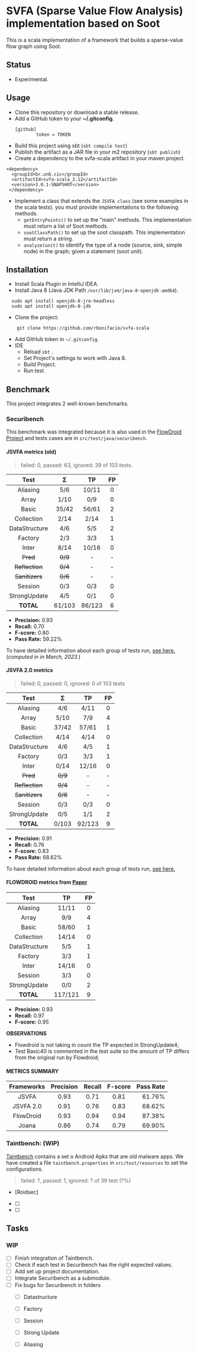 # SVFA (Sparse Value Flow Analysis) implementation based on Soot

This is a scala implementation of a framework that builds a sparse-value flow graph using Soot.

## Status

   * Experimental.

## Usage

   * Clone this repository or download a stable release.
   * Add a GitHub token to your **~/.gitconfig**.
     ```
     [github]
             token = TOKEN
     ```
   * Build this project using sbt (`sbt compile test`)
   * Publish the artifact as a JAR file in your m2 repository (`sbt publish`)
   * Create a dependency to the svfa-scala artifact in your maven project. 

```{xml}
<dependency>	
  <groupId>br.unb.cic</groupId>
  <artifactId>svfa-scala_2.12</artifactId>
  <version>3.0.1-SNAPSHOT</version>
 </dependency>
```

   * Implement a class that extends the `JSVFA class` (see some examples in the scala tests). you must provide implementations to the following methods.
      * `getEntryPoints()` to set up the "main" methods. This implementation must return a list of Soot methods.
      * `sootClassPath()` to set up the soot classpath. This implementation must return a string.
      * `analyze(unit)` to identify the type of a node  (source, sink, simple node) in the graph; given a statement (soot unit).

## Installation

- Install Scala Plugin in IntelliJ IDEA.
- Install Java 8 (Java JDK Path `/usr/lib/jvm/java-8-openjdk-amd64`).
```{bash}
  sudo apt install openjdk-8-jre-headless
  sudo apt install openjdk-8-jdk
```
- Clone the project:
```{bash}
    git clone https://github.com/rbonifacio/svfa-scala
```
- Add GitHub token in `~/.gitconfig`.
- IDE
  - Reload `sbt` .
  - Set Project's settings to work with Java 8.
  - Build Project.
  - Run test.


## Benchmark

This project integrates 2 well-known benchmarks.

### Securibench

This benchmark was integrated because it is also used in the [FlowDroid Project](https://github.com/secure-software-engineering/FlowDroid) and tests cases are in `src/test/java/securibench`.

#### JSVFA metrics (old)

> failed: 0, passed: 63, ignored: 39 of 103 tests.

|      Test       |    Σ    |   TP   | FP |
|:---------------:|:-------:|:------:|:--:|
|    Aliasing     |   5/6   | 10/11  | 0  |   
|      Array      |  1/10   |  0/9   | 0  | 
|      Basic      |  35/42  | 56/61  | 2  |  
|   Collection    |  2/14   |  2/14  | 1  |
|  DataStructure  |   4/6   |  5/5   | 2  | 
|     Factory     |   2/3   |  3/3   | 1  |  
|      Inter      |  8/14   | 10/16  | 0  | 
|    ~~Pred~~     | ~~0/9~~ |   -    | -  |
| ~~Reflection~~  | ~~0/4~~ |   -    | -  |
| ~~Sanitizers~~  | ~~0/6~~ |   -    | -  |
|     Session     |   0/3   |  0/3   | 0  | 
|  StrongUpdate   |   4/5   |  0/1   | 0  |
|    **TOTAL**    | 61/103  | 86/123 | 6  |

- **Precision:** 0.93
- **Recall:** 0.70
- **F-score:** 0.80
- **Pass Rate:** 59.22%

To have detailed information about each group of tests run, [see here.](old-metrics) (*computed in in March, 2023.*)

#### JSVFA 2.0 metrics

> failed: 0, passed: 0, ignored: 0 of 103 tests

|      Test       |    Σ    |   TP   | FP |
|:---------------:|:-------:|:------:|:--:|
|    Aliasing     |   4/6   |  4/11  | 0  |    
|      Array      |  5/10   |  7/9   | 4  |   
|      Basic      |  37/42  | 57/61  | 1  |  
|   Collection    |  4/14   |  4/14  | 0  | 
|  DataStructure  |   4/6   |  4/5   | 1  |  
|     Factory     |   0/3   |  3/3   | 1  |  
|      Inter      |  0/14   | 12/16  | 0  |  
|    ~~Pred~~     | ~~0/9~~ |   -    | -  |
| ~~Reflection~~  | ~~0/4~~ |   -    | -  |
| ~~Sanitizers~~  | ~~0/6~~ |   -    | -  |
|     Session     |   0/3   |  0/3   | 0  | 
|  StrongUpdate   |   0/5   |  1/1   | 2  |   
|    **TOTAL**    |  0/103  | 92/123 | 9  |     

- **Precision:** 0.91
- **Recall:** 0.76
- **F-score:** 0.83
- **Pass Rate:** 68.62%

To have detailed information about each group of tests run, [see here.](new-metrics)

#### FLOWDROID metrics from [Paper](https://www.bodden.de/pubs/far+14flowdroid.pdf)

|     Test      |   TP    | FP  | 
|:-------------:|:-------:|:---:|
|   Aliasing    |  11/11  |  0  |   
|     Array     |   9/9   |  4  |   
|     Basic     |  58/60  |  1  |  
|  Collection   |  14/14  |  0  | 
| DataStructure |   5/5   |  1  |  
|    Factory    |   3/3   |  1  |  
|     Inter     |  14/16  |  0  |  
|    Session    |   3/3   |  0  |  
| StrongUpdate  |   0/0   |  2  |   
|   **TOTAL**   | 117/121 |  9  |   

- **Precision:** 0.93
- **Recall:** 0.97
- **F-score:** 0.95

**OBSERVATIONS**
- Flowdroid is not taking in count the TP expected in StrongUpdate4;
- Test Basic40 is commented in the test suite so the amount of TP differs from the original run by Flowdroid;

#### METRICS SUMMARY

| Frameworks | Precision | Recall | F-score | Pass Rate |
|:----------:|:---------:|:------:|:-------:|----------:|
|   JSVFA    |   0.93    |  0.71  |  0.81   |    61.76% | 
| JSVFA 2.0  |   0.91    |  0.76  |  0.83   |    68.62% | 
| FlowDroid  |   0.93    |  0.94  |  0.94   |    87.38% | 
|   Joana    |   0.86    |  0.74  |  0.79   |    69.90% | 

### Taintbench: (WIP) 

[Taintbench](https://github.com/TaintBench/TaintBench/releases/download/TaintBenchSuite/TaintBench.zip) contains a set o Android Apks that are old malware apps.
We have created a file `taintbench.properties` in `src/test/resources` to set the configurations.

> failed: ?, passed: 1, ignored: ? of 39 test (?%)

- [Roidsec]
- [ ]
- [ ]


## Tasks
### WIP
- [ ] Finish integration of Taintbench.
- [ ] Check if each test in Securibench has the right expected values.
- [ ] Add set up project documentation.
- [ ] Integrate Securibench as a submodule.
- [ ] Fix bugs for Securibench in folders
  - [ ] Datastructure
  - [ ] Factory
  - [ ] Session
  - [ ] Strong Update
  - [ ] Aliasing


[//]: # (## License)